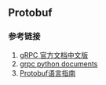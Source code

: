 ## Protobuf

### 参考链接  
1. [gRPC 官方文档中文版](http://doc.oschina.net/grpc?t=60138)  
2. [grpc python documents](http://www.grpc.io/grpc/python/index.html#)
3. [Protobuf语言指南](http://www.cnblogs.com/dkblog/archive/2012/03/27/2419010.html)   